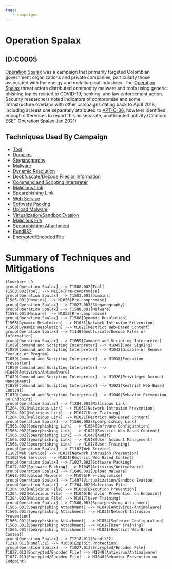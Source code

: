 ```yaml
---
tags:
   - campaigns
---
```

# Operation Spalax
## ID:C0005
[Operation Spalax](/mitre/campaigns/C0005) was a campaign that primarily targeted Colombian government organizations and private companies, particularly those associated with the energy and metallurgical industries. The [Operation Spalax](/mitre/campaigns/C0005) threat actors distributed commodity malware and tools using generic phishing topics related to COVID-19, banking, and law enforcement action. Security researchers noted indicators of compromise and some infrastructure overlaps with other campaigns dating back to April 2018, including at least one separately attributed to [APT-C-36](/mitre/groups/G0099), however identified enough differences to report this as separate, unattributed activity.(Citation: ESET Operation Spalax Jan 2021)  
## Techniques Used By Campaign
* [Tool](techniques/T1588/002)
* [Domains](techniques/T1583/001)
* [Steganography](techniques/T1027/003)
* [Malware](techniques/T1588/001)
* [Dynamic Resolution](techniques/T1568)
* [Deobfuscate/Decode Files or Information](techniques/T1140)
* [Command and Scripting Interpreter](techniques/T1059)
* [Malicious Link](techniques/T1204/001)
* [Spearphishing Link](techniques/T1566/002)
* [Web Service](techniques/T1102)
* [Software Packing](techniques/T1027/002)
* [Upload Malware](techniques/T1608/001)
* [Virtualization/Sandbox Evasion](techniques/T1497)
* [Malicious File](techniques/T1204/002)
* [Spearphishing Attachment](techniques/T1566/001)
* [Rundll32](techniques/T1218/011)
* [Encrypted/Encoded File](techniques/T1027/013)

# Summary of Techniques and Mitigations
```mermaid
flowchart LR
group[Operation Spalax] --> T1588.002[Tool]
T1588.002[Tool] --> M1056[Pre-compromise]
group[Operation Spalax] --> T1583.001[Domains]
T1583.001[Domains] --> M1056[Pre-compromise]
group[Operation Spalax] --> T1027.003[Steganography]
group[Operation Spalax] --> T1588.001[Malware]
T1588.001[Malware] --> M1056[Pre-compromise]
group[Operation Spalax] --> T1568[Dynamic Resolution]
T1568[Dynamic Resolution] --> M1031[Network Intrusion Prevention]
T1568[Dynamic Resolution] --> M1021[Restrict Web-Based Content]
group[Operation Spalax] --> T1140[Deobfuscate/Decode Files or Information]
group[Operation Spalax] --> T1059[Command and Scripting Interpreter]
T1059[Command and Scripting Interpreter] --> M1045[Code Signing]
T1059[Command and Scripting Interpreter] --> M1042[Disable or Remove Feature or Program]
T1059[Command and Scripting Interpreter] --> M1038[Execution Prevention]
T1059[Command and Scripting Interpreter] --> M1049[Antivirus/Antimalware]
T1059[Command and Scripting Interpreter] --> M1026[Privileged Account Management]
T1059[Command and Scripting Interpreter] --> M1021[Restrict Web-Based Content]
T1059[Command and Scripting Interpreter] --> M1040[Behavior Prevention on Endpoint]
group[Operation Spalax] --> T1204.001[Malicious Link]
T1204.001[Malicious Link] --> M1031[Network Intrusion Prevention]
T1204.001[Malicious Link] --> M1017[User Training]
T1204.001[Malicious Link] --> M1021[Restrict Web-Based Content]
group[Operation Spalax] --> T1566.002[Spearphishing Link]
T1566.002[Spearphishing Link] --> M1054[Software Configuration]
T1566.002[Spearphishing Link] --> M1021[Restrict Web-Based Content]
T1566.002[Spearphishing Link] --> M1047[Audit]
T1566.002[Spearphishing Link] --> M1018[User Account Management]
T1566.002[Spearphishing Link] --> M1017[User Training]
group[Operation Spalax] --> T1102[Web Service]
T1102[Web Service] --> M1031[Network Intrusion Prevention]
T1102[Web Service] --> M1021[Restrict Web-Based Content]
group[Operation Spalax] --> T1027.002[Software Packing]
T1027.002[Software Packing] --> M1049[Antivirus/Antimalware]
group[Operation Spalax] --> T1608.001[Upload Malware]
T1608.001[Upload Malware] --> M1056[Pre-compromise]
group[Operation Spalax] --> T1497[Virtualization/Sandbox Evasion]
group[Operation Spalax] --> T1204.002[Malicious File]
T1204.002[Malicious File] --> M1038[Execution Prevention]
T1204.002[Malicious File] --> M1040[Behavior Prevention on Endpoint]
T1204.002[Malicious File] --> M1017[User Training]
group[Operation Spalax] --> T1566.001[Spearphishing Attachment]
T1566.001[Spearphishing Attachment] --> M1049[Antivirus/Antimalware]
T1566.001[Spearphishing Attachment] --> M1031[Network Intrusion Prevention]
T1566.001[Spearphishing Attachment] --> M1054[Software Configuration]
T1566.001[Spearphishing Attachment] --> M1017[User Training]
T1566.001[Spearphishing Attachment] --> M1021[Restrict Web-Based Content]
group[Operation Spalax] --> T1218.011[Rundll32]
T1218.011[Rundll32] --> M1050[Exploit Protection]
group[Operation Spalax] --> T1027.013[Encrypted/Encoded File]
T1027.013[Encrypted/Encoded File] --> M1049[Antivirus/Antimalware]
T1027.013[Encrypted/Encoded File] --> M1040[Behavior Prevention on Endpoint]
```